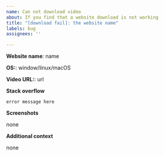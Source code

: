 ```yaml
---
name: Can not download video
about: If you find that a website download is not working
title: "[download fail]: the website name"
labels: bug
assignees: ''

---
```


<!-- 请输入网站的名称 -->
<!-- enter the website name -->

**Website name**: name

<!-- 你的操作系统 -->
<!-- your operate system -->

**OS:**: window/linux/macOS

<!-- 视频链接地址 -->
<!-- the video url -->

**Video URL:**: url

<!-- 请输入下载时显示的错误信息 -->
<!-- enter the error message when download -->

**Stack overflow**

```
error message here
```

<!-- 如果能提供截图，则对于解决你的问题非常有帮助 -->
<!-- if applicable, add screenshots to help explain your problem. -->

**Screenshots**

none

<!-- 其他信息 -->
<!-- add any other context about the problem here -->

**Additional context**

none
